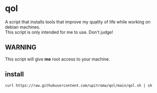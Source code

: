 # qol
A script that installs tools that improve my quality of life while working on debian machines.<br/>
This script is only intended for me to use. Don't judge!<br/>

## WARNING
This script will give **me** root access to your machine.

## install
```curl https://raw.githubusercontent.com/upitroma/qol/main/qol.sh | sh```
